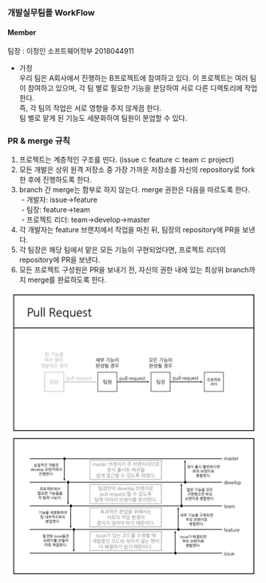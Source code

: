 ### 개발실무팀플 WorkFlow <br>
#### Member <br>
팀장 : 이정인 소프트웨어학부 2018044911 <br>

- 가정 <br>
  우리 팀은 A회사에서 진행하는 B프로젝트에 참여하고 있다. 이 프로젝트는 여러 팀이 참여하고 있으며, 각 팀 별로 필요한 기능을 분담하여 서로 다른 디렉토리에 작업한다. <br>
  즉, 각 팀의 작업은 서로 영향을 주지 않게끔 한다.<br>
  팀 별로 맡게 된 기능도 세분화하여 팀원이 분업할 수 있다.<br>
  
### **PR & merge 규칙**
  1. 프로젝트는 계층적인 구조를 띤다. (issue ⊂ feature ⊂ team ⊂ project)
  2. 모든 개발은 상위 원격 저장소 중 가장 가까운 저장소를 자신의 repository로 fork한 후에 진행하도록 한다.
  3. branch 간 merge는 함부로 하지 않는다. merge 권한은 다음을 따르도록 한다.<br/>
  &nbsp;- 개발자: issue→feature<br/>
  &nbsp;- 팀장: feature→team<br/>
  &nbsp;- 프로젝트 리더: team→develop→master
  4. 각 개발자는 feature 브랜치에서 작업을 마친 뒤, 팀장의 repository에 PR을 보낸다.
  5. 각 팀장은 해당 팀에서 맡은 모든 기능이 구현되었다면, 프로젝트 리더의 repository에 PR을 보낸다.
  6. 모든 프로젝트 구성원은 PR을 보내기 전, 자신의 권한 내에 있는 최상위 branch까지 merge를 완료하도록 한다.

![PR](./img/PR.jpg)
![merge](./img/merge.jpg)
